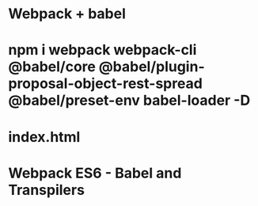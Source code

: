 # Webpack + babel

# npm i webpack webpack-cli @babel/core @babel/plugin-proposal-object-rest-spread @babel/preset-env babel-loader -D


# index.html


<!doctype html>
<html lang="en">
<head>
    <script src="dist/bundle.js"></script>
</head>
<body>
    <h1>Webpack ES6 - Babel and Transpilers </h1>
</body>
</html>
 
